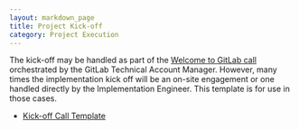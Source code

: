 ```yaml
---
layout: markdown_page
title: Project Kick-off
category: Project Execution
---
```


The kick-off may be handled as part of the [Welcome to GitLab call](https://github.com/daijapan/test/tree/master/customer-success/tam/#where-does-a-technical-account-manager-fit-in/index.html.md) orchestrated by the GitLab Technical Account Manager.  However, many times the implementation kick off will be an on-site engagement or one handled directly by the Implementation Engineer.  This template is for use in those cases.

* [Kick-off Call Template](https://docs.google.com/presentation/d/1sZDjQ1iI_OtekvsK5XIGov6Hvev9msCBrwE77GgE41w/edit/index.html.md)
